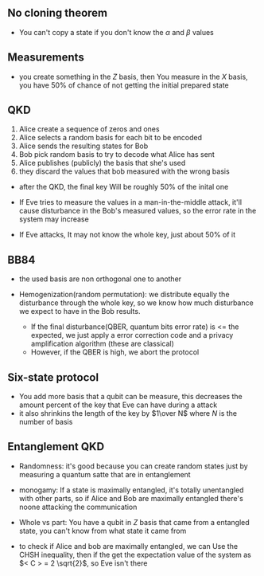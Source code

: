 ## No cloning theorem
* You can't copy a state if you don't know the $\alpha$ and $\beta$ values


## Measurements
* you create something in the $Z$ basis, then You measure in the $X$ basis, you have 50% of chance of not getting the initial prepared state

## QKD
1. Alice create a sequence of zeros and ones
2. Alice selects a random basis for each bit to be encoded
3. Alice sends the resulting states for Bob
4. Bob pick random basis to try to decode what Alice has sent
5. Alice publishes (publicly) the basis that she's used
6. they discard the values that bob measured with the wrong basis

* after the QKD, the final key Will be roughly 50% of the inital one


* If Eve tries to measure the values in a man-in-the-middle attack, it'll cause disturbance in the Bob's measured values, so the error rate in the system may increase
* If Eve attacks, It may not know the whole key, just about 50% of it

## BB84
* the used basis are non orthogonal one to another

* Hemogenization(random permutation): we distribute equally the disturbance through the whole key, so we know how much disturbance we expect to have in the Bob results.
	* If the final disturbance(QBER, quantum bits error rate) is <= the expected, we just apply a error correction code and a privacy amplification algorithm (these are classical)
	* However, if the QBER is high, we abort the protocol

## Six-state protocol
* You add more basis that a qubit can be measure, this decreases the amount percent of the key that Eve can have during a attack
* it also shrinkins the length of the key by $1\over N$ where $N$ is the number of basis

## Entanglement QKD
* Randomness: it's good because you can create random states just by measuring a quantum satte that are in entanglement
* monogamy: If a state is maximally entangled, it's totally unentangled with other parts, so if Alice and Bob are maximally entangled there's noone attacking the communication
* Whole vs part: You have a qubit in $Z$ basis that came from a entangled state, you can't know from what state it came from

* to check if Alice and bob are maximally entangled, we can Use the CHSH inequality, then if the get the expectation value of the system as $< C > = 2 \sqrt{2}$, so Eve isn't there
